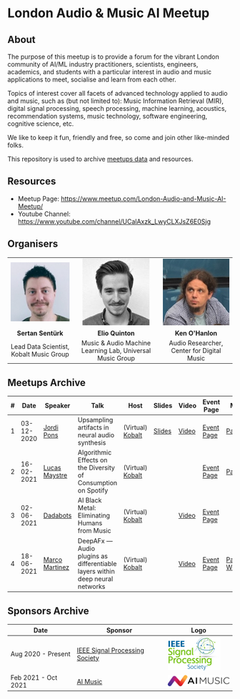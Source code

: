 # London Audio & Music AI Meetup

## About

The purpose of this meetup is to provide a forum for the vibrant London community of AI/ML industry practitioners, scientists, engineers, academics, and students with a particular interest in audio and music applications to meet, socialise and learn from each other.

Topics of interest cover all facets of advanced technology applied to audio and music, such as (but not limited to): Music Information Retrieval (MIR), digital signal processing, speech processing, machine learning, acoustics, recommendation systems, music technology, software engineering, cognitive science, etc.

We like to keep it fun, friendly and free, so come and join other like-minded folks.

This repository is used to archive [meetups data](#meetups_archive) and resources.

## Resources

* Meetup Page: https://www.meetup.com/London-Audio-and-Music-AI-Meetup/
* Youtube Channel: https://www.youtube.com/channel/UCalAxzk_LwyCLXJsZ6E0Sjg

## Organisers
| | | |
|:---:|:---:|:---:|
| ![](./images/pics/sertan.jpeg) | ![](./images/pics/elio.jpeg) | ![](./images/pics/ken.jpeg) |
| **Sertan Sentürk** | **Elio Quinton**  | **Ken O'Hanlon** |
| Lead Data Scientist, Kobalt Music Group | Music & Audio Machine Learning Lab, Universal Music Group | Audio Researcher, Center for Digital Music|


## Meetups Archive
<a name="meetups_archive"/>


| #    | Date | Speaker | Talk | Host | Slides | Video | Event Page | More | 
|------|------|---------|------|-------|--------|-------|------------|------|
|1     | 03-12-2020 | [Jordi Pons](http://www.jordipons.me) | Upsampling artifacts in neural audio synthesis | (Virtual) [Kobalt](https://www.kobaltmusic.com) | [Slides](http://jordipons.me/media/UpsamplingArtifactsNeuralAudioSynthesis.pdf) | [Video](https://youtu.be/LF7x-F8lLLA) | [Event Page](https://www.meetup.com/London-Audio-and-Music-AI-Meetup/events/274592625/) | [Paper](https://arxiv.org/abs/2010.14356) | 
|2     | 16-02-2021 | [Lucas Maystre](https://lucas.maystre.ch) | Algorithmic Effects on the Diversity of Consumption on Spotify | (Virtual) [Kobalt](https://www.kobaltmusic.com) |  |  | [Event Page](https://www.meetup.com/London-Audio-and-Music-AI-Meetup/events/275969652/) | [Paper](http://www.cs.toronto.edu/~ashton/pubs/alg-effects-spotify-www2020.pdf) | 
|3     | 02-06-2021 | [Dadabots](https://dadabots.com/) | AI Black Metal: Eliminating Humans from Music | (Virtual) [Kobalt](https://www.kobaltmusic.com) |  | [Video](https://youtu.be/bJzYMwZT2U8) | [Event Page](https://www.meetup.com/London-Audio-and-Music-AI-Meetup/events/278281787/) |  | 
|4     | 18-06-2021 | [Marco Martinez](https://m-marco.com) | DeepAFx — Audio plugins as differentiable layers within deep neural networks | (Virtual) [Kobalt](https://www.kobaltmusic.com) |  | [Video](https://youtu.be/C_UX0DT2knA) | [Event Page](https://www.meetup.com/London-Audio-and-Music-AI-Meetup/events/278617487/) | [Paper](https://arxiv.org/pdf/2105.04752.pdf), [Website](https://mchijmma.github.io/DeepAFx/) | 


## Sponsors Archive
| Date | Sponsor | Logo | 
|------|---------|------|
| Aug 2020 - Present | [IEEE Signal Processing Society](https://signalprocessingsociety.org) | ![](./images/sponsor_logos/SPS_Logo_Color_RGB.png) |
| Feb 2021 - Oct 2021 | [AI Music](https://www.aimusic.co.uk) | ![](./images/sponsor_logos/AImusic.png)|

